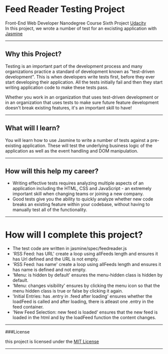 # Feed Reader Testing Project

Front-End Web Developer Nanodegree Course Sixth Project [Udacity](https://udacity.com)<br>
In this project, we wrote a number of test for an excisting application with [Jasmine](http://jasmine.github.io/)

-----------------------------------------

## Why this Project?

Testing is an important part of the development process and many organizations practice a standard of development known as "test-driven development". This is when developers write tests first, before they ever start developing their application. All the tests initially fail and then they start writing application code to make these tests pass.

Whether you work in an organization that uses test-driven development or in an organization that uses tests to make sure future feature development doesn't break existing features, it's an important skill to have!

---------------------------------------------

## What will I learn?

You will learn how to use Jasmine to write a number of tests against a pre-existing application. These will test the underlying business logic of the application as well as the event handling and DOM manipulation.

-------------------------------------------------

## How will this help my career?

* Writing effective tests requires analyzing multiple aspects of an application including the HTML, CSS and JavaScript - an extremely important skill when changing teams or joining a new company.
* Good tests give you the ability to quickly analyze whether new code breaks an existing feature within your codebase, without having to manually test all of the functionality.

----------------------------------------------

# How will I complete this project?

- The test code are written in jasmine/spec/feedreader.js 
- 'RSS Feed: has URL' create a loop using allFeeds length and ensures it has Url defined and the URL is not empty.
- 'RSS Feed: has name' create a loop using allFeeds length and ensures it has name is defined and not empty.
- 'Menu: is hidden by default' ensures the menu-hidden class is hidden by default.
- 'Menu: changes visibility' ensures by clicking the menu icon so that the menu hidden class is true or false by clicking it again.
- 'Initial Entries: has .entry in .feed after loading' ensures whether the loadFeed is called and after loading, there is atleast one .entry in the feed container.
- 'New Feed Selection: new feed is loaded' ensures that the new feed is loaded in the html and by the loadFeed function the content changes.

-----------------------------------------------
###License

this project is licensed under the [MIT License](license.txt)

-------------------------------------------
